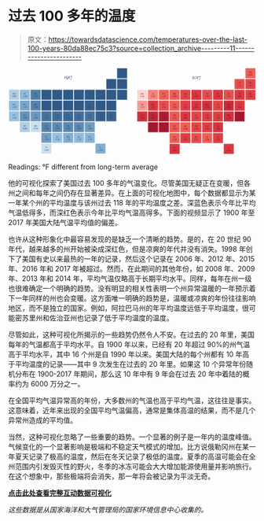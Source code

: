# 过去 100 多年的温度

> 原文：<https://towardsdatascience.com/temperatures-over-the-last-100-years-80da88ec75c3?source=collection_archive---------11----------------------->

![](img/29a6c1d79639aff3b4b188d240ac6fa1.png)

Readings: °F different from long-term average

他的可视化探索了美国过去 100 多年的气温变化。尽管美国无疑正在变暖，但各州之间和每年之间仍存在显著差异。在上面的可视化地图中，每个数据都显示为某一年某个州的平均温度与该州过去 118 年的平均温度之差。深蓝色表示今年比平均气温低得多，而深红色表示今年比平均气温高得多。下面的视频显示了 1900 年至 2017 年美国大陆气温平均值的偏差。

也许从这种形象化中最容易发现的是缺乏一个清晰的趋势。是的，在 20 世纪 90 年代，越来越多的州开始被染成深红色，但是凉爽的年代并没有消失。1998 年创下了美国有史以来最热的一年的记录，然后这个记录在 2006 年、2012 年、2015 年、2016 年和 2017 年被超过。然而，在此期间的其他年份，如 2008 年、2009 年、2013 年和 2014 年，平均气温仅略高于长期平均水平。同样，每年在州一级也很难确定一个明确的趋势。没有明显的相关性表明一个州异常温暖的一年预示着下一年同样的州也会变暖。这方面唯一明确的趋势是，温暖或凉爽的年份往往影响地区，而不是独立的国家。例如，阿拉巴马州的年平均温度远低于平均温度，很可能密苏里州和佐治亚州也记录了低于平均温度的温度。

尽管如此，这种可视化所揭示的一些趋势仍然令人不安。在过去的 20 年里，美国每年的气温都高于平均水平。自 1900 年以来，已经有 20 年超过 90%的州气温高于平均水平，其中 16 个州是自 1990 年以来。美国大陆的每个州都有 10 年高于平均温度的记录——其中 9 次发生在过去的 20 年里。如果这 10 个异常年份随机分布在 1900-2017 年期间，那么这 10 年中有 9 年会在过去 20 年中着陆的概率约为 6000 万分之一。

在全国平均气温异常高的年份，大多数州的气温也高于平均气温，这往往是事实。这意味着，近年来出现的全国平均气温偏高，通常是集体高温的结果，而不是几个异常州造成的平均值。

当然，这种可视化忽略了一些重要的趋势。一个显著的例子是一年内的温度峰值。气候变化的一个显著影响是极端和不稳定天气模式的增加。比方说俄勒冈州在某一年夏天记录了极高的温度，然后在冬天记录了极低的温度。夏季的高温可能会在全州范围内引发毁灭性的野火，冬季的冰冻可能会大大增加能源使用量并影响旅行。在这个想象中，那些极端将会消失，那一年将会被记录为平淡无奇。

[**点击此处查看完整互动数据可视化**](https://public.tableau.com/views/Visualization_15615021804530/Visualization?:embed=y&:display_count=yes&:origin=viz_share_link)

*这些数据是从国家海洋和大气管理局的国家环境信息中心收集的。*